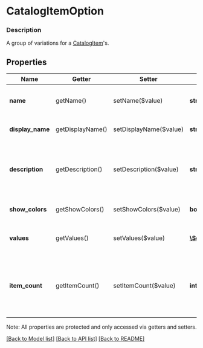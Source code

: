 # CatalogItemOption

### Description

A group of variations for a [CatalogItem](#type-catalogitem)'s.

## Properties
Name | Getter | Setter | Type | Description | Notes
------------ | ------------- | ------------- | ------------- | ------------- | -------------
**name** | getName() | setName($value) | **string** | The item option&#39;s display name for the seller. Must be unique across all item options. Searchable. | [optional] 
**display_name** | getDisplayName() | setDisplayName($value) | **string** | The item option&#39;s display name for the customer. Searchable. | [optional] 
**description** | getDescription() | setDescription($value) | **string** | The item option&#39;s human-readable description. Displays for in the Square Point of Sale app for the seller and in the Online Store or on receipts for the buyer. | [optional] 
**show_colors** | getShowColors() | setShowColors($value) | **bool** | If true, display colors for entries in &#x60;values&#x60; when present. | [optional] 
**values** | getValues() | setValues($value) | [**\SquareConnect\Model\CatalogObject[]**](CatalogObject.md) | A list of &#x60;CatalogObject&#x60;s containing the &#x60;CatalogItemOptionValue&#x60;s for this item. | [optional] 
**item_count** | getItemCount() | setItemCount($value) | **int** | The number of &#x60;CatalogItem&#x60;s currently associated with this item option. Present only if the &#x60;include_counts&#x60; was specified in the request. Any count over 100 will be returned as &#x60;100&#x60;. | [optional] 

Note: All properties are protected and only accessed via getters and setters.

[[Back to Model list]](../../README.md#documentation-for-models) [[Back to API list]](../../README.md#documentation-for-api-endpoints) [[Back to README]](../../README.md)

